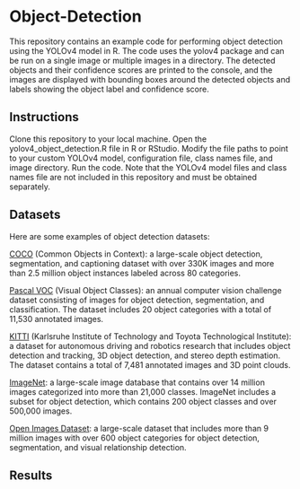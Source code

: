 # Object-Detection

This repository contains an example code for performing object detection using the YOLOv4 model in R. The code uses the yolov4 package and can be run on a single image or multiple images in a directory. The detected objects and their confidence scores are printed to the console, and the images are displayed with bounding boxes around the detected objects and labels showing the object label and confidence score.

## Instructions

Clone this repository to your local machine.
Open the yolov4_object_detection.R file in R or RStudio.
Modify the file paths to point to your custom YOLOv4 model, configuration file, class names file, and image directory.
Run the code.
Note that the YOLOv4 model files and class names file are not included in this repository and must be obtained separately.

## Datasets

Here are some examples of object detection datasets:

[COCO](https://cocodataset.org/#home) (Common Objects in Context): a large-scale object detection, segmentation, and captioning dataset with over 330K images and more than 2.5 million object instances labeled across 80 categories.

[Pascal VOC](http://host.robots.ox.ac.uk/pascal/VOC/) (Visual Object Classes): an annual computer vision challenge dataset consisting of images for object detection, segmentation, and classification. The dataset includes 20 object categories with a total of 11,530 annotated images.

[KITTI](https://www.cvlibs.net/datasets/kitti/) (Karlsruhe Institute of Technology and Toyota Technological Institute): a dataset for autonomous driving and robotics research that includes object detection and tracking, 3D object detection, and stereo depth estimation. The dataset contains a total of 7,481 annotated images and 3D point clouds.

[ImageNet](https://www.image-net.org/): a large-scale image database that contains over 14 million images categorized into more than 21,000 classes. ImageNet includes a subset for object detection, which contains 200 object classes and over 500,000 images.

[Open Images Dataset](https://storage.googleapis.com/openimages/web/index.html): a large-scale dataset that includes more than 9 million images with over 600 object categories for object detection, segmentation, and visual relationship detection.

## Results

